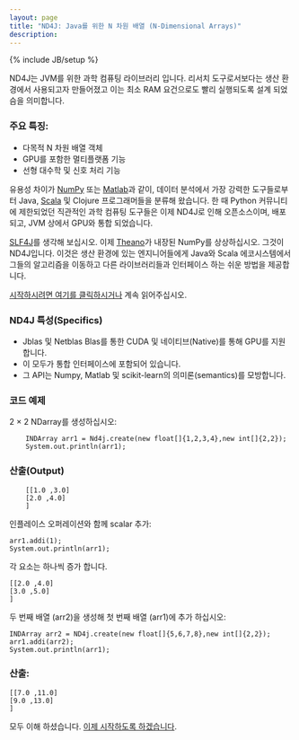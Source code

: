 ```yaml
---
layout: page
title: "ND4J: Java를 위한 N 차원 배열 (N-Dimensional Arrays)"
description: 
---
```

{% include JB/setup %}

ND4J는 JVM를 위한 과학 컴퓨팅 라이브러리 입니다. 리서치 도구로서보다는 생산 환경에서 사용되고자 만들어졌고 이는 최소 RAM 요건으로도 빨리 실행되도록 설계 되었슴을 의미합니다.

### 주요 특징:

* 다목적 N 차원 배열 객체
* GPU를 포함한 멀티플랫폼 기능
* 선형 대수학 및 신호 처리 기능

유용성 차이가 [NumPy](http://www.numpy.org) 또는 [Matlab](http://www.mathworks.com)과 같이, 데이터 분석에서 가장 강력한 도구들로부터 Java, [Scala](http://nd4j.org/scala.html) 및 Clojure 프로그래머들을 분류해 왔습니다. 한 때 Python 커뮤니티에 제한되었던 직관적인 과학 컴퓨팅 도구들은  이제 ND4J로 인해 오픈소스이며, 배포되고, JVM 상에서 GPU와 통합 되었습니다.

[SLF4J](http://www.slf4j.org)를 생각해 보십시오. 이제 [Theano](http://deeplearning.net/software/theano/)가 내장된 NumPy를 상상하십시오. 그것이 ND4J입니다. 이것은 생산 환경에 있는 엔지니어들에게 Java와 Scala 에코시스템에서 그들의 알고리즘을 이동하고 다른 라이브러리들과 인터페이스 하는 쉬운 방법을 제공합니다.

[시작하시려면 여기를 클릭하시거나](http://nd4j.org/kr-getstarted.html) 계속 읽어주십시오.

### ND4J 특성(Specifics)

* Jblas 및 Netblas Blas를 통한 CUDA 및 네이티브(Native)를 통해 GPU를 지원합니다.
* 이 모두가 통합 인터페이스에 포함되어 있습니다.
* 그 API는 Numpy, Matlab 및 scikit-learn의 의미론(semantics)를 모방합니다.

### 코드 예제

2 × 2 NDarray를 생성하십시오:

		INDArray arr1 = Nd4j.create(new float[]{1,2,3,4},new int[]{2,2});
		System.out.println(arr1);

### 산출(Output)

		[[1.0 ,3.0]
		[2.0 ,4.0]
		]

인플레이스 오퍼레이션와 함께 scalar 추가:

    arr1.addi(1);
    System.out.println(arr1);

각 요소는 하나씩 증가 합니다.

    [[2.0 ,4.0]
    [3.0 ,5.0]
    ]

두 번째 배열 (arr2)을 생성해 첫 번째 배열 (arr1)에 추가 하십시오:

    INDArray arr2 = ND4j.create(new float[]{5,6,7,8},new int[]{2,2});
    arr1.addi(arr2);
    System.out.println(arr1);

### 산출:

    [[7.0 ,11.0]
    [9.0 ,13.0]
    ]

모두 이해 하셨습니다. [이제 시작하도록 하겠습니다](http://nd4j.org/kr-getstarted.html).
